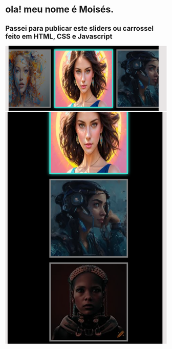 # ola! meu nome é Moisés.

## Passei para publicar este sliders ou carrossel feito em HTML, CSS e Javascript

<img src="./image_1.png">

<img src="./image_2.png">

